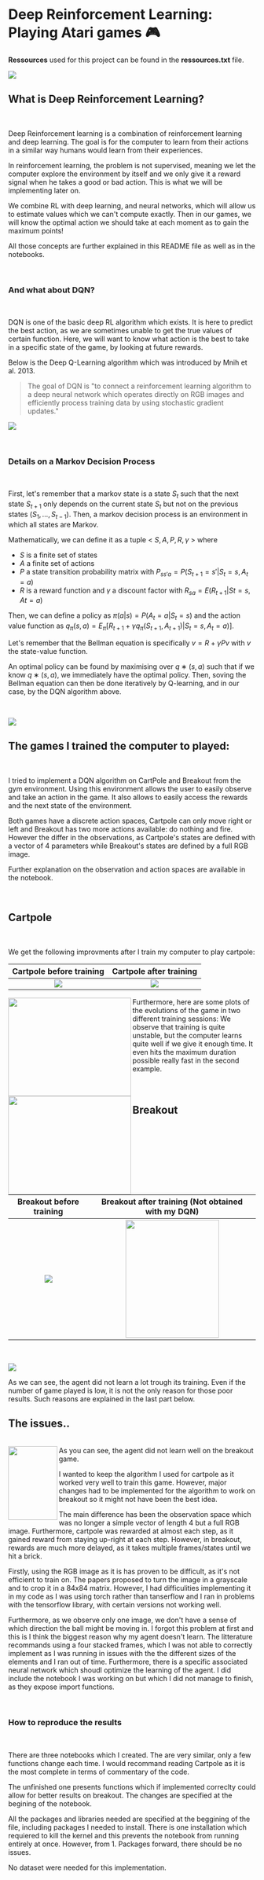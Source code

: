 # Deep Reinforcement Learning: Playing Atari games 🎮

**Ressources** used for this project can be found in the **ressources.txt** file.

![](images/tele.gif) 

## What is Deep Reinforcement Learning?
 <br>


Deep Reinforcement learning is a combination of reinforcement learning and deep learning. The goal is for the computer to learn from their actions in a similar way humans would learn from their experiences.

In reinforcement learning, the problem is not supervised, meaning we let the computer explore the environment by itself and we only give it a reward signal when he takes a good or bad action. This is what we will be implementing later on.

We combine RL with deep learning, and neural networks, which will allow us to estimate values which we can't compute exactly.
Then in our games, we will know the optimal action we should take at each moment as to gain the maximum points!

All those concepts are further explained in this README file as well as in the notebooks.

 <br>


### And what about DQN?

 <br>
 
DQN is one of the basic deep RL algorithm which exists.
It is here to predict the best action, as we are sometimes unable to get the true values of certain function. Here, we will want to know what action is the best to take in a specific state of the game, by looking at future rewards.

Below is the Deep Q-Learning algorithm which was introduced by Mnih et al. 2013. 

> The goal of DQN is "to connect a reinforcement learning algorithm to a deep neural network which operates directly on RGB images and efficiently process training data by using stochastic gradient updates."

![](images/DQN.png)

 <br>

### Details on a Markov Decision Process

 <br>

First, let's remember that a markov state is a state $S_t$ such that the next state $S_{t+1}$ only depends on the current state $S_t$ but not on the previous states $(S_{1}  , ... , S_{t-1})$.
Then, a markov decision process is an environment in which all states are Markov. 

Mathematically, we can define it as a tuple < $S,A,P,R,\gamma$ > where 
* $S$ is a finite set of states 
* $A$ a finite set of actions
* $P$ a state transition probability matrix with $P_{ss' a} = P(S_{t+1} = s' \rvert S_t=s, A_t=a)$
* $R$ is a reward function and $\gamma$ a discount factor with $R_{s a} = E(R_{t+1} \rvert St=s, At=a)$

Then, we can define a policy as $\pi(a \rvert s) = P(A_t = a \rvert S_t = s)$ and the action value function as $q_{\pi}(s,a) = E_{\pi}[R_{t+1} + \gamma q_{\pi}(S_{t+1},A_{t+1}) \rvert S_t=s, A_t=a)]$.

Let's remember that the Bellman equation is specifically $v = R + \gamma P v$ with $v$ the state-value function.

An optimal policy can be found by maximising over $q∗(s,a)$ such that if we know $q∗(s,a)$, we immediately have the optimal policy.
Then, soving the Bellman equation can then be done iteratively by Q-learning, and in our case, by the DQN algorithm above.

 <br>
 
![](images/Atari.jpg) 

## The games I trained the computer to played:

 <br>

I tried to implement a DQN algorithm on CartPole and Breakout from the gym environment. Using this environment allows the user to easily observe and take an action in the game. It also allows to easily access the rewards and the next state of the environment.

Both games have a discrete action spaces, Cartpole can only move right or left and Breakout has two more actions available: do nothing and fire.
However the differ in the observations, as Cartpole's states are defined with a vector of 4 parameters while Breakout's states are defined by a full RGB image.

Further explanation on the observation and action spaces are available in the notebook.

 <br>

## Cartpole

 <br>

We get the following improvments after I train my computer to play cartpole:

Cartpole before training           |  Cartpole after training
:---------------------------------:|:---------------------------------:
![](visual_examples/Cartpole_before_training.gif)  |  ![](visual_examples/Cartpole_after_training.gif)



<img align="left" width="250" height="200" src="visual_examples/duration_cartpole1.png">
<img align="left" width="250" height="200" src="visual_examples/duration_cartpole2.png">
Furthermore, here are some plots of the evolutions of the game in two different training sessions:
We observe that training is quite unstable, but the computer learns quite well if we give it enough time. It even hits the maximum duration possible really fast in the second example.

 <br>

 <br>

 <br>

## Breakout

 <br>

Breakout before training           |  Breakout after training (Not obtained with my DQN)
:---------------------------------:|:---------------------------------:
![](visual_examples/breakout_before_training.gif) | <img align="center" width="190" height="240" src="images/not_mine.gif">

<br>

![](visual_examples/a.png)

As we can see, the agent did not learn a lot trough its training. Even if the number of game played is low, it is not the only reason for those poor results. Such reasons are explained in the last part below.

## The issues..

 <br>

<img align="left" width="100" height="150" src="images/pacman.png">
As you can see, the agent did not learn well on the breakout game. 

I wanted to keep the algorithm I used for cartpole as it worked very well to train this game. However, major changes had to be implemented for the algorithm to work on breakout so it might not have been the best idea.

The main difference has been the observation space which was no longer a simple vector of length 4 but a full RGB image. Furthermore, cartpole was rewarded at almost each step, as it gained reward from staying up-right at each step. However, in breakout, rewards are much more delayed, as it takes multiple frames/states until we hit a brick.

Firstly, using the RGB image as it is has proven to be difficult, as it's not efficient to train on. The papers proposed to turn the image in a grayscale and to crop it in a 84x84 matrix.
However, I had difficulities implementing it in my code as I was using torch rather than tanserflow and I ran in problems with the tensorflow library, with certain versions not working well.

Furthermore, as we observe only one image, we don't have a sense of which direction the ball might be moving in. I forgot this problem at first and this is I think the biggest reason why my agent doesn't learn.
The litterature recommands using a four stacked frames, which I was not able to correctly implement as I was running in issues with the the different sizes of the elements and I ran out of time. Furthermore, there is a specific associated neural network which shoudl optimize the learning of the agent.
I did include the notebook I was working on but which I did not manage to finish, as they expose import functions.

 <br>


### How to reproduce the results

 <br>
 
 There are three notebooks which I created. 
 The are very similar, only a few functions change each time. I would recommand reading Cartpole as it is the most complete in terms of commentary of the code.
 
 The unfinished one presents functions which if implemented correclty could allow for better results on breakout. The changes are specified at the begining of the notebook.

All the packages and libraries needed are specified at the beggining of the file, including packages I needed to install. 
There is one installation which requiered to kill the kernel and this prevents the notebook from running entirely at once. However, from 1. Packages forward, there should be no issues.

No dataset were needed for this implementation.
